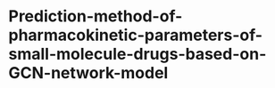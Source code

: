 # Prediction-method-of-pharmacokinetic-parameters-of-small-molecule-drugs-based-on-GCN-network-model